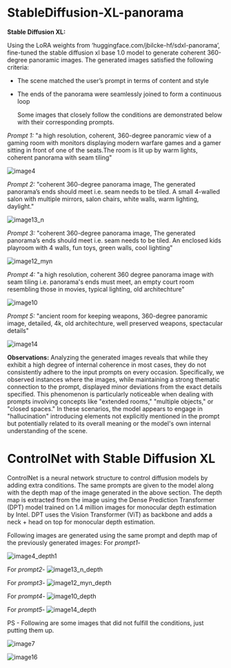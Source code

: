 # **StableDiffusion-XL-panorama**
**Stable Diffusion XL:**

   Using the LoRA weights from ‘huggingface.com/jbilcke-hf/sdxl-panorama’, fine-tuned the stable diffusion xl base 1.0 model to generate coherent 360-degree panoramic images. The generated images satisfied the following criteria:
   * The scene matched the user’s prompt in terms of content and style
   * The ends of the panorama were seamlessly joined to form a continuous loop

     Some images that closely follow the conditions are demonstrated below with their corresponding prompts.

*Prompt 1:* "a high resolution, coherent, 360-degree panoramic view of a gaming room with monitors displaying modern warfare games and a gamer sitting in front of one of the seats.The room is lit up by warm lights, coherent panorama with seam tiling"

![image4](https://github.com/beatsea20/StableDiffusion-XL-panorama/assets/108799982/ae188af9-1a6b-4f90-9e0c-219ba80c7bff)

*Prompt 2:* "coherent 360-degree panorama image, The generated panorama’s ends should meet i.e. seam needs to be tiled. A small 4-walled salon with multiple mirrors, salon chairs, white walls, warm lighting, daylight."

![image13_n](https://github.com/beatsea20/StableDiffusion-XL-panorama/assets/108799982/64733a47-cdd8-4359-b7b5-762299ca4631)

*Prompt 3:* "coherent 360-degree panorama image, The generated panorama’s ends should meet i.e. seam needs to be tiled. An enclosed kids playroom with 4 walls, fun toys, green walls, cool lighting"

![image12_myn](https://github.com/beatsea20/StableDiffusion-XL-panorama/assets/108799982/583668b4-a350-4503-8712-b281f822ecbc)

*Prompt 4:* "a high resolution, coherent 360 degree panorama image with seam tiling i.e. panorama's ends must meet, an empty court room resembling those in movies, typical lighting, old architechture"

![image10](https://github.com/beatsea20/StableDiffusion-XL-panorama/assets/108799982/29b856ae-0c18-41a8-8ba8-8cb2ce4b4e78)

*Prompt 5:* "ancient room for keeping weapons, 360-degree panoramic image, detailed, 4k, old architechture, well preserved weapons, spectacular details"

![image14](https://github.com/beatsea20/StableDiffusion-XL-panorama/assets/108799982/3b9d708a-34d2-44de-a51d-f663fe3701a4)


 

**Observations:** Analyzing the generated images reveals that while they exhibit a high degree of internal coherence in most cases, they do not consistently adhere to the input prompts on every occasion. Specifically, we observed instances where the images, while maintaining a strong thematic connection to the prompt, displayed minor deviations from the exact details specified. This phenomenon is particularly noticeable when dealing with prompts involving concepts like "extended rooms," "multiple objects," or "closed spaces." In these scenarios, the model appears to engage in "hallucination" introducing elements not explicitly mentioned in the prompt but potentially related to its overall meaning or the model's own internal understanding of the scene.



# **ControlNet with Stable Diffusion XL** 

  ControlNet is a neural network structure to control diffusion models by adding extra conditions.
  The same prompts are given to the model along with the depth map of the image generated in the above section. The depth map is extracted from the image using the Dense Prediction Transformer (DPT) model trained on 1.4 million images for monocular depth estimation by Intel. DPT uses the Vision Transformer (ViT) as backbone and adds a neck + head on top for monocular depth estimation.

Following images are generated using the same prompt and depth map of the previously generated images:
  For *prompt1*-
  
![image4_depth1](https://github.com/beatsea20/StableDiffusion-XL-panorama/assets/108799982/1bdf67a2-0317-45e7-b12f-9d37ea9abbc0)

For *prompt2*-
![image13_n_depth](https://github.com/beatsea20/StableDiffusion-XL-panorama/assets/108799982/cc9f7cdb-3a0c-473c-b093-04dbd1883597)

For *prompt3*-
![image12_myn_depth](https://github.com/beatsea20/StableDiffusion-XL-panorama/assets/108799982/ef78ba1c-5698-4071-8382-3f0b74a9d824)

For *prompt4*-
![image10_depth](https://github.com/beatsea20/StableDiffusion-XL-panorama/assets/108799982/f2099ba4-44b3-4067-a841-27ba32a3677b)

For *prompt5*-
![image14_depth](https://github.com/beatsea20/StableDiffusion-XL-panorama/assets/108799982/d684bc99-56d1-4438-8357-75642bcc61e5)




PS - Following are some images that did not fulfill the conditions, just putting them up.

![image7](https://github.com/beatsea20/StableDiffusion-XL-panorama/assets/108799982/7b3d372e-efab-4590-aa1f-c7eb5385fc24)

![image16](https://github.com/beatsea20/StableDiffusion-XL-panorama/assets/108799982/b5b84cc0-5b94-42cc-8ad0-94aa03fbed3a)

